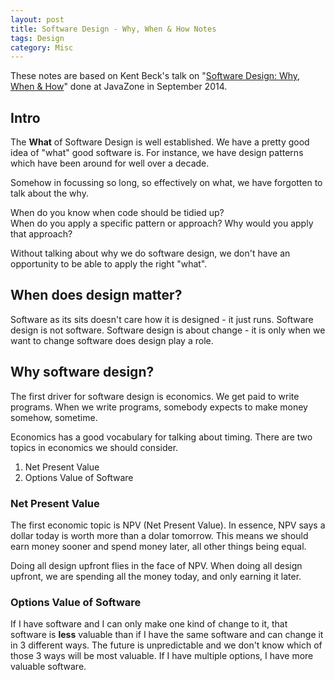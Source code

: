 ```yaml
---
layout: post
title: Software Design - Why, When & How Notes
tags: Design
category: Misc
---
```


These notes are based on Kent Beck's talk on "[Software Design: Why, When & How](https://vimeo.com/105771493)" done at JavaZone in September 2014.

## Intro ##

The **What** of Software Design is well established. We have a pretty good idea of "what" good software is. For instance, we have design patterns which have been around for well over a decade. 

Somehow in focussing so long, so effectively on what, we have forgotten to talk about the why.

When do you know when code should be tidied up?  
When do you apply a specific pattern or approach? 
Why would you apply that approach?  

Without talking about why we do software design, we don't have an opportunity to be able to apply the right "what".

## When does design matter? ##

Software as its sits doesn't care how it is designed - it just runs. 
Software design is not software. Software design is about change - it is only when we want to change software does design play a role.

## Why software design? ##

The first driver for software design is economics. We get paid to write programs. When we write programs, somebody expects to make money somehow, sometime.  

Economics has a good vocabulary for talking about timing.
There are two topics in economics we should consider.

1. Net Present Value  
2. Options Value of Software  

### Net Present Value ###

The first economic topic is NPV (Net Present Value). In essence, NPV says a dollar today is worth more than a dolar tomorrow. This means we should earn money sooner and spend money later, all other things being equal.

Doing all design upfront flies in the face of NPV. When doing all design upfront, we are spending all the money today, and only earning it later.

### Options Value of Software ###

If I have software and I can only make one kind of change to it, that software is **less** valuable than if I have the same software and can change it in 3 different ways. The future is unpredictable and we don't know which of those 3 ways will be most valuable. If I have multiple options, I have more valuable software.  


